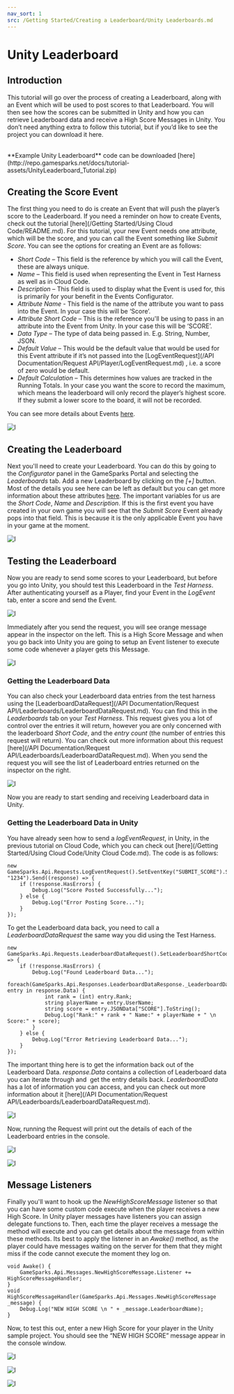 ```yaml
---
nav_sort: 1
src: /Getting Started/Creating a Leaderboard/Unity Leaderboards.md
---
```


# Unity Leaderboard

## Introduction

This tutorial will go over the process of creating a Leaderboard, along with an Event which will be used to post scores to that Leaderboard. You will then see how the scores can be submitted in Unity and how you can retrieve Leaderboard data and receive a High Score Messages in Unity. You don’t need anything extra to follow this tutorial, but if you’d like to see the project you can download it here.

</br>
**Example Unity Leaderboard** code can be downloaded [here](http://repo.gamesparks.net/docs/tutorial-assets/UnityLeaderboard_Tutorial.zip)

## Creating the Score Event

The first thing you need to do is create an Event that will push the player’s score to the Leaderboard. If you need a reminder on how to create Events, check out the tutorial [here](/Getting Started/Using Cloud Code/README.md). For this tutorial, your new Event needs one attribute, which will be the score, and you can call the Event something like *Submit Score*. You can see the options for creating an Event are as follows:

*   *Short Code* – This field is the reference by which you will call the Event, these are always unique.
*   *Name* – This field is used when representing the Event in Test Harness as well as in Cloud Code.
*   *Description* – This field is used to display what the Event is used for, this is primarily for your benefit in the Events Configurator.
*   *Attribute Name* - This field is the name of the attribute you want to pass into the Event. In your case this will be ‘Score’.
*   *Attribute Short* *Code* – This is the reference you'll be using to pass in an attribute into the Event from Unity. In your case this will be ‘SCORE’.
*   *Data Type* – The type of data being passed in. E.g. String, Number, JSON.
*   *Default Value* – This would be the default value that would be used for this Event attribute if it’s not passed into the [LogEventRequest](/API Documentation/Request API/Player/LogEventRequest.md) , i.e. a score of zero would be default.
*   *Default Calculation* – This determines how values are tracked in the Running Totals. In your case you want the score to record the maximum, which means the leaderboard will only record the player’s highest score. If they submit a lower score to the board, it will not be recorded.

You can see more details about Events [here](/Documentation/Configurator/Events.md).

![l](img/UT/1.png)


## Creating the Leaderboard

Next you'll need to create your Leaderboard. You can do this by going to the *Configurator* panel in the GameSparks Portal and selecting the *Leaderboards* tab. Add a new Leaderboard by clicking on the *[+]* button. Most of the details you see here can be left as default but you can get more information about these attributes [here](/Documentation/Configurator/Leaderboards.md). The important variables for us are the *Short Code*, *Name* and *Description*. If this is the first event you have created in your own game you will see that the *Submit Score* Event already pops into that field. This is because it is the only applicable Event you have in your game at the moment.

![l](img/UT/2.png)

## Testing the Leaderboard


Now you are ready to send some scores to your Leaderboard, but before you go into Unity, you should test this Leaderboard in the *Test Harness*. After authenticating yourself as a Player, find your Event in the *LogEvent* tab, enter a score and send the Event.

![l](img/UT/13.png)

Immediately after you send the request, you will see orange message appear in the inspector on the left. This is a High Score Message and when you go back into Unity you are going to setup an Event listener to execute some code whenever a player gets this Message.

![l](img/UT/4.png)


### Getting the Leaderboard Data

You can also check your Leaderboard data entries from the test harness using the [LeaderboardDataRequest](/API Documentation/Request API/Leaderboards/LeaderboardDataRequest.md). You can find this in the *Leaderboards* tab on your *Test Harness*. This request gives you a lot of control over the entries it will return, however you are only concerned with the leaderboard *Short Code*, and the *entry count* (the number of entries this request will return). You can check out more information about this request [here](/API Documentation/Request API/Leaderboards/LeaderboardDataRequest.md). When you send the request you will see the list of Leaderboard entries returned on the inspector on the right.

![l](img/UT/14.png)


Now you are ready to start sending and receiving Leaderboard data in Unity.

### Getting the Leaderboard Data in Unity


You have already seen how to send a *logEventRequest*, in Unity, in the previous tutorial on Cloud Code, which you can check out [here](/Getting Started/Using Cloud Code/Unity Cloud Code.md). The code is as follows:

```
new GameSparks.Api.Requests.LogEventRequest().SetEventKey("SUBMIT_SCORE").SetEventAttribute("SCORE", "1234").Send((response) => {
	if (!response.HasErrors) {
		Debug.Log("Score Posted Successfully...");
	} else {
		Debug.Log("Error Posting Score...");
	}
});
```

To get the Leaderboard data back, you need to call a *LeaderboardDataRequest* the same way you did using the Test Harness.

```
new GameSparks.Api.Requests.LeaderboardDataRequest().SetLeaderboardShortCode("HIGHSCORE_LEADERBOARD").SetEntryCount(100).Send((response) => {
	if (!response.HasErrors) {
		Debug.Log("Found Leaderboard Data...");
		foreach(GameSparks.Api.Responses.LeaderboardDataResponse._LeaderboardData entry in response.Data) {
			int rank = (int) entry.Rank;
			string playerName = entry.UserName;
			string score = entry.JSONData["SCORE"].ToString();
			Debug.Log("Rank:" + rank + " Name:" + playerName + " \n Score:" + score);
		}
	} else {
		Debug.Log("Error Retrieving Leaderboard Data...");
	}
});
```

The important thing here is to get the information back out of the Leaderboard Data. *response.Data* contains a collection of Leaderboard data you can iterate through and  get the entry details back. *LeaderboardData* has a lot of information you can access, and you can check out more information about it [here](/API Documentation/Request API/Leaderboards/LeaderboardDataRequest.md).


![l](img/UT/12.png)

Now, running the Request will print out the details of each of the Leaderboard entries in the console.

![l](img/UT/6.png)

![l](img/UT/7.png)

## Message Listeners

Finally you'll want to hook up the *NewHighScoreMessage* listener so that you can have some custom code execute when the player receives a new High Score. In Unity player messages have listeners you can assign delegate functions to. Then, each time the player receives a message the method will execute and you can get details about the message from within these methods. Its best to apply the listener in an *Awake()* method, as the player could have messages waiting on the server for them that they might miss if the code cannot execute the moment they log on.

```
void Awake() {
	GameSparks.Api.Messages.NewHighScoreMessage.Listener += HighScoreMessageHandler;
}
void HighScoreMessageHandler(GameSparks.Api.Messages.NewHighScoreMessage _message) {
	Debug.Log("NEW HIGH SCORE \n " + _message.LeaderboardName);
}
```

Now, to test this out, enter a new High Score for your player in the Unity sample project. You should see the “NEW HIGH SCORE” message appear in the console window.

![l](img/UT/8.png)

![l](img/UT/9.png)

![l](img/UT/10.png)
